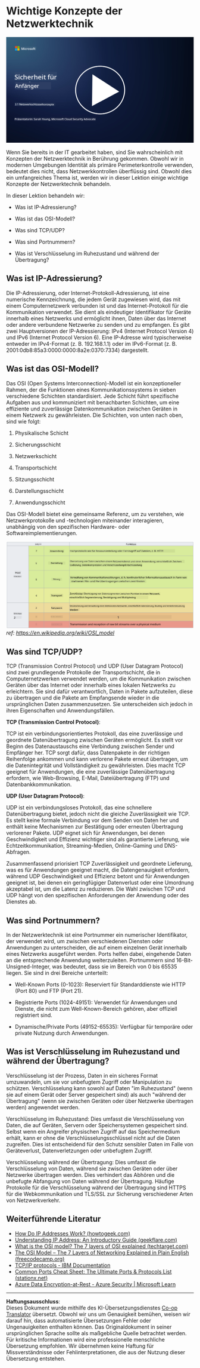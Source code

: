 <!--
CO_OP_TRANSLATOR_METADATA:
{
  "original_hash": "252724eceeb183fb9018f88c5e1a3f0c",
  "translation_date": "2025-09-03T18:55:20+00:00",
  "source_file": "3.1 Networking key concepts.md",
  "language_code": "de"
}
-->
# Wichtige Konzepte der Netzwerktechnik

[![Video ansehen](../../translated_images/3-1_placeholder.4175b570caca311e2bfc7e19ab9e1f14144b17af49b128ea998c2a7211f49795.de.png)](https://learn-video.azurefd.net/vod/player?id=1d8606a8-8357-4dae-8b8f-0a13c3fddd7a)

Wenn Sie bereits in der IT gearbeitet haben, sind Sie wahrscheinlich mit Konzepten der Netzwerktechnik in Berührung gekommen. Obwohl wir in modernen Umgebungen Identität als primäre Perimeterkontrolle verwenden, bedeutet dies nicht, dass Netzwerkkontrollen überflüssig sind. Obwohl dies ein umfangreiches Thema ist, werden wir in dieser Lektion einige wichtige Konzepte der Netzwerktechnik behandeln.

In dieser Lektion behandeln wir:

- Was ist IP-Adressierung?

- Was ist das OSI-Modell?

- Was sind TCP/UDP?

- Was sind Portnummern?

- Was ist Verschlüsselung im Ruhezustand und während der Übertragung?

## Was ist IP-Adressierung?

Die IP-Adressierung, oder Internet-Protokoll-Adressierung, ist eine numerische Kennzeichnung, die jedem Gerät zugewiesen wird, das mit einem Computernetzwerk verbunden ist und das Internet-Protokoll für die Kommunikation verwendet. Sie dient als eindeutiger Identifikator für Geräte innerhalb eines Netzwerks und ermöglicht ihnen, Daten über das Internet oder andere verbundene Netzwerke zu senden und zu empfangen. Es gibt zwei Hauptversionen der IP-Adressierung: IPv4 (Internet Protocol Version 4) und IPv6 (Internet Protocol Version 6). Eine IP-Adresse wird typischerweise entweder im IPv4-Format (z. B. 192.168.1.1) oder im IPv6-Format (z. B. 2001:0db8:85a3:0000:0000:8a2e:0370:7334) dargestellt.

## Was ist das OSI-Modell?

Das OSI (Open Systems Interconnection)-Modell ist ein konzeptioneller Rahmen, der die Funktionen eines Kommunikationssystems in sieben verschiedene Schichten standardisiert. Jede Schicht führt spezifische Aufgaben aus und kommuniziert mit benachbarten Schichten, um eine effiziente und zuverlässige Datenkommunikation zwischen Geräten in einem Netzwerk zu gewährleisten. Die Schichten, von unten nach oben, sind wie folgt:

1. Physikalische Schicht

2. Sicherungsschicht

3. Netzwerkschicht

4. Transportschicht

5. Sitzungsschicht

6. Darstellungsschicht

7. Anwendungsschicht

Das OSI-Modell bietet eine gemeinsame Referenz, um zu verstehen, wie Netzwerkprotokolle und -technologien miteinander interagieren, unabhängig von den spezifischen Hardware- oder Softwareimplementierungen.

![image](../../translated_images/osilayers.3489744e4715f50913c8f8cfe8deaccdcee6b0642bb18344496faed0abb58051.de.png)
_ref: https://en.wikipedia.org/wiki/OSI_model_

## Was sind TCP/UDP?

TCP (Transmission Control Protocol) und UDP (User Datagram Protocol) sind zwei grundlegende Protokolle der Transportschicht, die in Computernetzwerken verwendet werden, um die Kommunikation zwischen Geräten über das Internet oder innerhalb eines lokalen Netzwerks zu erleichtern. Sie sind dafür verantwortlich, Daten in Pakete aufzuteilen, diese zu übertragen und die Pakete am Empfangsende wieder in die ursprünglichen Daten zusammenzusetzen. Sie unterscheiden sich jedoch in ihren Eigenschaften und Anwendungsfällen.

**TCP (Transmission Control Protocol)**:

TCP ist ein verbindungsorientiertes Protokoll, das eine zuverlässige und geordnete Datenübertragung zwischen Geräten ermöglicht. Es stellt vor Beginn des Datenaustauschs eine Verbindung zwischen Sender und Empfänger her. TCP sorgt dafür, dass Datenpakete in der richtigen Reihenfolge ankommen und kann verlorene Pakete erneut übertragen, um die Datenintegrität und Vollständigkeit zu gewährleisten. Dies macht TCP geeignet für Anwendungen, die eine zuverlässige Datenübertragung erfordern, wie Web-Browsing, E-Mail, Dateiübertragung (FTP) und Datenbankkommunikation.

**UDP (User Datagram Protocol)**:

UDP ist ein verbindungsloses Protokoll, das eine schnellere Datenübertragung bietet, jedoch nicht die gleiche Zuverlässigkeit wie TCP. Es stellt keine formale Verbindung vor dem Senden von Daten her und enthält keine Mechanismen zur Bestätigung oder erneuten Übertragung verlorener Pakete. UDP eignet sich für Anwendungen, bei denen Geschwindigkeit und Effizienz wichtiger sind als garantierte Lieferung, wie Echtzeitkommunikation, Streaming-Medien, Online-Gaming und DNS-Abfragen.

Zusammenfassend priorisiert TCP Zuverlässigkeit und geordnete Lieferung, was es für Anwendungen geeignet macht, die Datengenauigkeit erfordern, während UDP Geschwindigkeit und Effizienz betont und für Anwendungen geeignet ist, bei denen ein geringfügiger Datenverlust oder eine Umordnung akzeptabel ist, um die Latenz zu reduzieren. Die Wahl zwischen TCP und UDP hängt von den spezifischen Anforderungen der Anwendung oder des Dienstes ab.

## Was sind Portnummern?

In der Netzwerktechnik ist eine Portnummer ein numerischer Identifikator, der verwendet wird, um zwischen verschiedenen Diensten oder Anwendungen zu unterscheiden, die auf einem einzelnen Gerät innerhalb eines Netzwerks ausgeführt werden. Ports helfen dabei, eingehende Daten an die entsprechende Anwendung weiterzuleiten. Portnummern sind 16-Bit-Unsigned-Integer, was bedeutet, dass sie im Bereich von 0 bis 65535 liegen. Sie sind in drei Bereiche unterteilt:

- Well-Known Ports (0-1023): Reserviert für Standarddienste wie HTTP (Port 80) und FTP (Port 21).

- Registrierte Ports (1024-49151): Verwendet für Anwendungen und Dienste, die nicht zum Well-Known-Bereich gehören, aber offiziell registriert sind.

- Dynamische/Private Ports (49152-65535): Verfügbar für temporäre oder private Nutzung durch Anwendungen.

## Was ist Verschlüsselung im Ruhezustand und während der Übertragung?

Verschlüsselung ist der Prozess, Daten in ein sicheres Format umzuwandeln, um sie vor unbefugtem Zugriff oder Manipulation zu schützen. Verschlüsselung kann sowohl auf Daten "im Ruhezustand" (wenn sie auf einem Gerät oder Server gespeichert sind) als auch "während der Übertragung" (wenn sie zwischen Geräten oder über Netzwerke übertragen werden) angewendet werden.

Verschlüsselung im Ruhezustand: Dies umfasst die Verschlüsselung von Daten, die auf Geräten, Servern oder Speichersystemen gespeichert sind. Selbst wenn ein Angreifer physischen Zugriff auf das Speichermedium erhält, kann er ohne die Verschlüsselungsschlüssel nicht auf die Daten zugreifen. Dies ist entscheidend für den Schutz sensibler Daten im Falle von Geräteverlust, Datenverletzungen oder unbefugtem Zugriff.

Verschlüsselung während der Übertragung: Dies umfasst die Verschlüsselung von Daten, während sie zwischen Geräten oder über Netzwerke übertragen werden. Dies verhindert das Abhören und die unbefugte Abfangung von Daten während der Übertragung. Häufige Protokolle für die Verschlüsselung während der Übertragung sind HTTPS für die Webkommunikation und TLS/SSL zur Sicherung verschiedener Arten von Netzwerkverkehr.

## Weiterführende Literatur
- [How Do IP Addresses Work? (howtogeek.com)](https://www.howtogeek.com/341307/how-do-ip-addresses-work/)
- [Understanding IP Address: An Introductory Guide (geekflare.com)](https://geekflare.com/understanding-ip-address/)
- [What is the OSI model? The 7 layers of OSI explained (techtarget.com)](https://www.techtarget.com/searchnetworking/definition/OSI)
- [The OSI Model – The 7 Layers of Networking Explained in Plain English (freecodecamp.org)](https://www.freecodecamp.org/news/osi-model-networking-layers-explained-in-plain-english/)
- [TCP/IP protocols - IBM Documentation](https://www.ibm.com/docs/en/aix/7.3?topic=protocol-tcpip-protocols)
- [Common Ports Cheat Sheet: The Ultimate Ports & Protocols List (stationx.net)](https://www.stationx.net/common-ports-cheat-sheet/)
- [Azure Data Encryption-at-Rest - Azure Security | Microsoft Learn](https://learn.microsoft.com/azure/security/fundamentals/encryption-atrest?WT.mc_id=academic-96948-sayoung)

---

**Haftungsausschluss**:  
Dieses Dokument wurde mithilfe des KI-Übersetzungsdienstes [Co-op Translator](https://github.com/Azure/co-op-translator) übersetzt. Obwohl wir uns um Genauigkeit bemühen, weisen wir darauf hin, dass automatisierte Übersetzungen Fehler oder Ungenauigkeiten enthalten können. Das Originaldokument in seiner ursprünglichen Sprache sollte als maßgebliche Quelle betrachtet werden. Für kritische Informationen wird eine professionelle menschliche Übersetzung empfohlen. Wir übernehmen keine Haftung für Missverständnisse oder Fehlinterpretationen, die aus der Nutzung dieser Übersetzung entstehen.
